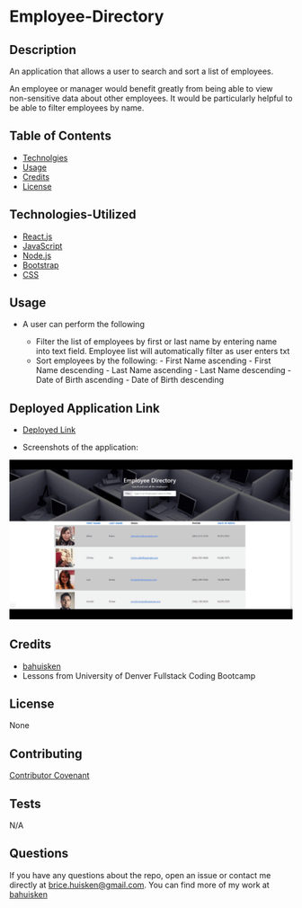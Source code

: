 # Employee-Directory

## Description

An application that allows a user to search and sort a list of employees.

An employee or manager would benefit greatly from being able to view non-sensitive data about other employees. It would be particularly helpful to be able to filter employees by name.

## Table of Contents

- [Technolgies](#Technologies-Utilized)
- [Usage](#usage)
- [Credits](#credits)
- [License](#license)

## Technologies-Utilized

- [React.js](https://reactjs.org/)
- [JavaScript](https://developer.mozilla.org/en-US/docs/Web/JavaScript)
- [Node.js](https://nodejs.org/en/)
- [Bootstrap](https://getbootstrap.com/)
- [CSS](https://developer.mozilla.org/en-US/docs/Web/CSS)

## Usage

- A user can perform the following

  - Filter the list of employees by first or last name by entering name into text field. Employee list will automatically filter as user enters txt
  - Sort employees by the following: - First Name ascending - First Name descending - Last Name ascending - Last Name descending - Date of Birth ascending - Date of Birth descending

## Deployed Application Link

- [Deployed Link](https://bahuisken.github.io/Employee-Directory/)

- Screenshots of the application:

<img src="./assets/images/Employee-Tracker.gif" width="640">

## Credits

- [bahuisken](https://github.com/bahuisken/)
- Lessons from University of Denver Fullstack Coding Bootcamp

## License

None

## Contributing

[Contributor Covenant](https://www.contributor-covenant.org/)

## Tests

N/A

## Questions

If you have any questions about the repo, open an issue or contact me directly at [brice.huisken@gmail.com](mailto:brice.huisken@gmail.com). You can find more of my work at [bahuisken](https://github.com/bahuisken/)
